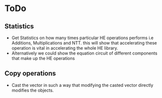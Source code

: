 # ToDo
## Statistics
- Get Statistics on how many times particular HE operations performs i.e Additions, Multiplications and NTT.
   this will show that accelerating these operation is vital in accelerating the whole HE library.
- Alternatively we could show the equation circuit of different components that make up the HE operations

## Copy operations
- Cast the vector in such a way that modifying the casted vector directly modifies the objects.
